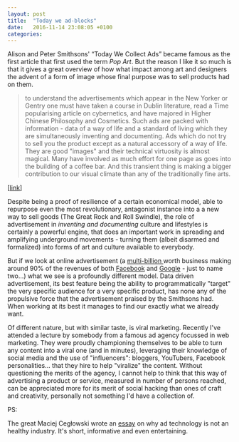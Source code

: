```yaml
---
layout: post
title:  "Today we ad-blocks"
date:   2016-11-14 23:08:05 +0100
categories:
---
```


Alison and Peter Smithsons' “Today We Collect Ads” became famous as the first article that first used the term _Pop Art_. But the reason I like it so much is that it gives a great overview of how what impact among art and designers the advent of a form of image whose final purpose was to sell products had on them.

> to understand the advertisements which appear in the New Yorker or Gentry one must have taken a course in Dublin literature, read a Time popularising article on cybernetics, and have majored in Higher Chinese Philosophy and Cosmetics. Such ads are packed with information - data of a way of life and a standard of living which they are simultaneously inventing and documenting. Ads which do not try to sell you the product except as a natural accessory of a way of life. They are good "images" and their technical virtuosity is almost magical. Many have involved as much effort for one page as goes into the building of a coffee bar. And this transient thing is making a bigger contribution to our visual climate than any of the traditionally fine arts.

[[link](http://www.warholstars.org/articles/But%20Today%20We%20Collect%20Ads.html)]

Despite being a proof of resilience of a certain economical model, able to repurpose even the most revolutionary, antagonist instance into a a new way to sell goods (The Great Rock and Roll Swindle), the role of advertisement in _inventing and documenting_ culture and lifestyles is certainly a powerful engine, that does an important work in spreading and amplifying underground movements - turning them (albeit disarmed and formalized) into forms of art and culture available to everybody.

But if we look at online advertisement (a [multi-billion ](http://www.iab.net/media/file/IAB_Internet_Advertising_Revenue_Report_FY_2012_rev.pdf) worth business making around 90% of the revenues of both [Facebook](https://investor.fb.com/investor-news/default.aspx) and [Google](https://abc.xyz/investor/news/earnings/2015/Q4_google_earnings/index.html) - just to name two...) what we see is a profoundly different model. Data driven advertisement, its best feature being the ability to programmatically "target" the very specific audience for a very specific product, has none any of the propulsive force that the advertisement praised by the Smithsons had. When working at its best it manages to find our exactly what we already want.


Of different nature, but with similar taste, is viral marketing. Recently I've attended a lecture by somebody from a famous ad agency focussed in web marketing. They were proudly championing themselves to be able to turn any content into a viral one (and in minutes), leveraging their knowledge of social media and the use of "influencers": bloggers, YouTubers, Facebook personalities... that they hire to help "viralize" the content. Without questioning the merits of the agency, I cannot help to think that this way of advertising a product or service, measured in number of persons reached, can be appreciated more for its merit of social hacking than ones of craft and creativity, personally not something I'd have a collection of.

PS:

The great Maciej Cegłowski wrote an [essay](http://idlewords.com/2015/11/the_advertising_bubble.htm) on why ad technology is not an healthy industry. It's short, informative and even entertaining.


<!--

It does not produce anything new


whose power leads in be

Instead of

proudly championed themselves to be able to turn any content into a viral one


Here the craft and creativity



Data driven advertisement is employed in the web relies instead in the targeting. For a society. Virality (the abilit to reach as many people as possible) is more effective for a extremely fragmented and dispersed audience. -->
